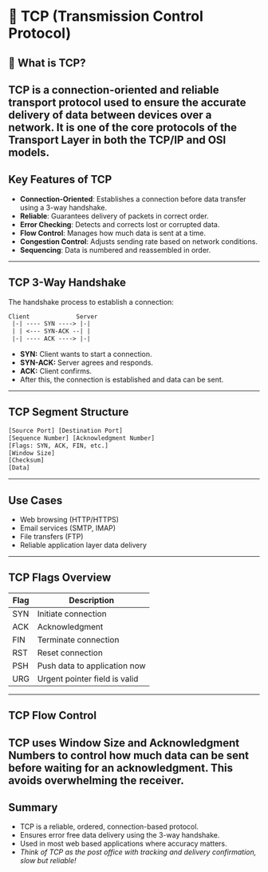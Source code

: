 # 🔁 TCP (Transmission Control Protocol)

## 🧾 What is TCP?
**TCP** is a **connection-oriented** and **reliable** transport protocol used to ensure the accurate delivery of data between devices over a network.
It is one of the core protocols of the **Transport Layer** in both the **TCP/IP** and **OSI models**.
---
## Key Features of TCP
- **Connection-Oriented**: Establishes a connection before data transfer using a 3-way handshake.
- **Reliable**: Guarantees delivery of packets in correct order.
- **Error Checking**: Detects and corrects lost or corrupted data.
- **Flow Control**: Manages how much data is sent at a time.
- **Congestion Control**: Adjusts sending rate based on network conditions.
- **Sequencing**: Data is numbered and reassembled in order.
---
## TCP 3-Way Handshake
The handshake process to establish a connection:
 ```txt 
Client             Server
  |-| ---- SYN ----> |-|
  | | <--- SYN-ACK --| |
  |-| ---- ACK ----> |-|
```
- **SYN:** Client wants to start a connection.
- **SYN-ACK:** Server agrees and responds.
- **ACK:** Client confirms.
- After this, the connection is established and data can be sent.
---
## TCP Segment Structure
 ```txt
[Source Port] [Destination Port]
[Sequence Number] [Acknowledgment Number]
[Flags: SYN, ACK, FIN, etc.]
[Window Size]
[Checksum]
[Data]
```
---
## Use Cases
- Web browsing (HTTP/HTTPS)
- Email services (SMTP, IMAP)
- File transfers (FTP)
- Reliable application layer data delivery
---
##  TCP Flags Overview
| Flag	| Description |
|-------|-------------|
| SYN	| Initiate connection | 
| ACK	| Acknowledgment | 
| FIN	| Terminate connection |
| RST |	Reset connection |
| PSH	| Push data to application now |
| URG	 | Urgent pointer field is valid |
---
## TCP Flow Control
TCP uses Window Size and Acknowledgment Numbers to control how much data can be sent before waiting for an acknowledgment. This avoids overwhelming the receiver.
---
## Summary
- TCP is a reliable, ordered, connection-based protocol.
- Ensures error free data delivery using the 3-way handshake.
- Used in most web based applications where accuracy matters.
- *Think of TCP as the post office with tracking and delivery confirmation, slow but reliable!*
